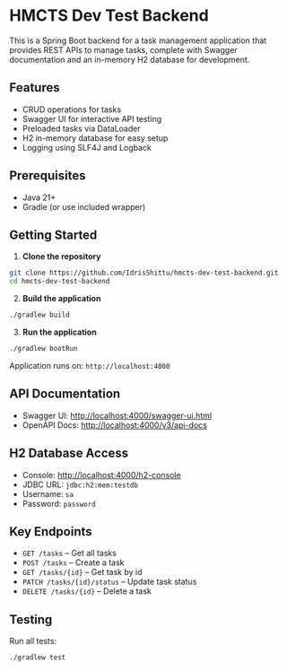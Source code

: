 # HMCTS Dev Test Backend

This is a Spring Boot backend for a task management application that provides REST APIs to manage tasks, complete with Swagger documentation and an in-memory H2 database for development.

## Features
- CRUD operations for tasks
- Swagger UI for interactive API testing
- Preloaded tasks via DataLoader
- H2 in-memory database for easy setup
- Logging using SLF4J and Logback

## Prerequisites
- Java 21+
- Gradle (or use included wrapper)

## Getting Started
1. **Clone the repository**
```bash
git clone https://github.com/IdrisShittu/hmcts-dev-test-backend.git
cd hmcts-dev-test-backend
```
2. **Build the application**
```bash
./gradlew build
```
3. **Run the application**
```bash
./gradlew bootRun
```
Application runs on: `http://localhost:4000`

## API Documentation
- Swagger UI: [http://localhost:4000/swagger-ui.html](http://localhost:4000/swagger-ui.html)
- OpenAPI Docs: [http://localhost:4000/v3/api-docs](http://localhost:4000/v3/api-docs)

## H2 Database Access
- Console: [http://localhost:4000/h2-console](http://localhost:4000/h2-console)
- JDBC URL: `jdbc:h2:mem:testdb`
- Username: `sa`
- Password: `password`

## Key Endpoints
- `GET /tasks` – Get all tasks
- `POST /tasks` – Create a task
- `GET /tasks/{id}` – Get task by id
- `PATCH /tasks/{id}/status` – Update task status
- `DELETE /tasks/{id}` – Delete a task

## Testing
Run all tests:
```bash
./gradlew test
```
